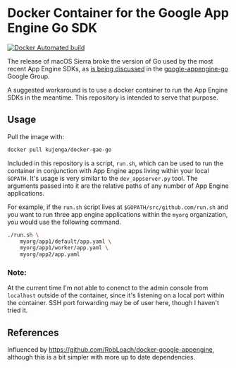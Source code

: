 # Docker Container for the Google App Engine Go SDK

[![Docker Automated build](https://img.shields.io/docker/automated/kujenga/docker-gae-go.svg?maxAge=2592000)]()

The release of macOS Sierra broke the version of Go used by the most recent App Engine SDKs, as [is being discussed](https://groups.google.com/forum/#!topic/google-appengine-go/4AKjwr5d5a8) in the [google-appengine-go](https://groups.google.com/forum/#!forum/google-appengine-go) Google Group.

A suggested workaround is to use a docker container to run the App Engine SDKs in the meantime. This repository is intended to serve that purpose.

## Usage

Pull the image with:

```bash
docker pull kujenga/docker-gae-go
```

Included in this repository is a script, `run.sh`, which can be used to run the container in conjunction with App Engine apps living within your local `GOPATH`. It's usage is very similar to the `dev_appserver.py` tool. The arguments passed into it are the relative paths of any number of App Engine applications.

For example, if the `run.sh` script lives at `$GOPATH/src/github.com/run.sh` and you want to run three app engine applications within the `myorg` organization, you would use the following command.

```bash
./run.sh \
    myorg/app1/default/app.yaml \
    myorg/app1/worker/app.yaml \
    myorg/app2/app.yaml
```

### Note:
At the current time I'm not able to conenct to the admin console from `localhost` outside of the container, since it's listening on a local port within the container. SSH port forwarding may be of user here, though I haven't tried it.

## References

Influenced by https://github.com/RobLoach/docker-google-appengine, although this is a bit simpler with more up to date dependencies.

